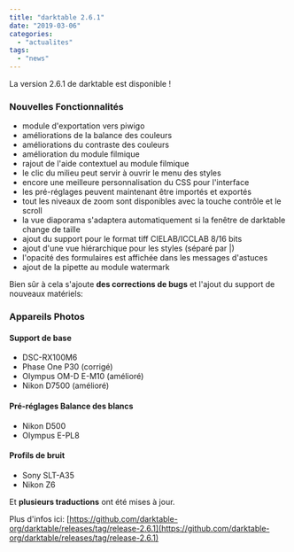 ```yaml
---
title: "darktable 2.6.1"
date: "2019-03-06"
categories: 
  - "actualites"
tags: 
  - "news"
---
```


La version 2.6.1 de darktable est disponible !

### Nouvelles Fonctionnalités

- module d'exportation vers piwigo
- améliorations de la balance des couleurs
- améliorations du contraste des couleurs
- amélioration du module filmique
- rajout de l'aide contextuel au module filmique
- le clic du milieu peut servir à ouvrir le menu des styles
- encore une meilleure personnalisation du CSS pour l'interface
- les pré-réglages peuvent maintenant être importés et exportés
- tout les niveaux de zoom sont disponibles avec la touche contrôle et le scroll
- la vue diaporama s'adaptera automatiquement si la fenêtre de darktable change de taille
- ajout du support pour le format tiff CIELAB/ICCLAB 8/16 bits
- ajout d'une vue hiérarchique pour les styles (séparé par |)
- l'opacité des formulaires est affichée dans les messages d'astuces
- ajout de la pipette au module watermark

Bien sûr à cela s'ajoute **des corrections de bugs** et l'ajout du support de nouveaux matériels:

### Appareils Photos

#### Support de base

- DSC-RX100M6
- Phase One P30 (corrigé)
- Olympus OM-D E-M10 (amélioré)
- Nikon D7500 (amélioré)

#### Pré-réglages Balance des blancs

- Nikon D500
- Olympus E-PL8

#### Profils de bruit

- Sony SLT-A35
- Nikon Z6

Et **plusieurs traductions** ont été mises à jour.

Plus d'infos ici: [https://github.com/darktable-org/darktable/releases/tag/release-2.6.1](https://github.com/darktable-org/darktable/releases/tag/release-2.6.1)
